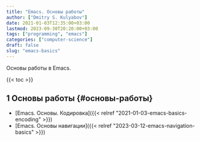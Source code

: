 ```yaml
---
title: "Emacs. Основы работы"
author: ["Dmitry S. Kulyabov"]
date: 2021-01-03T12:35:00+03:00
lastmod: 2023-09-30T20:20:00+03:00
tags: ["programming", "emacs"]
categories: ["computer-science"]
draft: false
slug: "emacs-basics"
---
```


Основы работы в Emacs.

<!--more-->

{{< toc >}}


## <span class="section-num">1</span> Основы работы {#основы-работы}

-   [Emacs. Основы. Кодировка]({{< relref "2021-01-03-emacs-basics-encoding" >}})
-   [Emacs. Основы навигации]({{< relref "2023-03-12-emacs-navigation-basics" >}})
